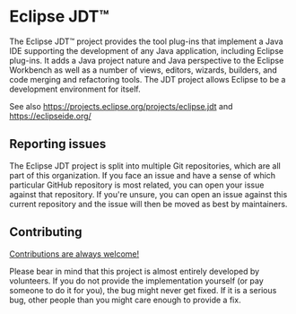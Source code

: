 # Eclipse JDT™

The Eclipse JDT™ project provides the tool plug-ins that implement a Java IDE supporting the development of any Java application, including Eclipse plug-ins. It adds a Java project nature and Java perspective to the Eclipse Workbench as well as a number of views, editors, wizards, builders, and code merging and refactoring tools. The JDT project allows Eclipse to be a development environment for itself.

See also https://projects.eclipse.org/projects/eclipse.jdt and https://eclipseide.org/

## Reporting issues

The Eclipse JDT project is split into multiple Git repositories, which are all part of this organization. If you face an issue and have a sense of which particular GitHub repository is most related, you can open your issue against that repository. If you're unsure, you can open an issue against this current repository and the issue will then be moved as best by maintainers.

## Contributing

[Contributions are always welcome!](https://github.com/eclipse-jdt/.github/blob/main/CONTRIBUTING.md)

Please bear in mind that this project is almost entirely developed by volunteers. If you do not provide the implementation yourself (or pay someone to do it for you), the bug might never get fixed. If it is a serious bug, other people than you might care enough to provide a fix.
